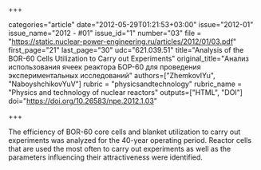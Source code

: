+++

categories="article"
date="2012-05-29T01:21:53+03:00"
issue="2012-01"
issue_name="2012 - #01"
issue_id="1"
number="03"
file = "https://static.nuclear-power-engineering.ru/articles/2012/01/03.pdf"
first_page="21"
last_page="30"
udc="621.039.51"
title="Analysis of the BOR-60 Cells Utilization to Carry out Experiments"
original_title="Анализ использования ячеек реактора БОР-60 для проведения экспериментальных исследований"
authors=["ZhemkovIYu", "NaboyshchikovYuV"]
rubric = "physicsandtechnology"
rubric_name = "Physics and technology of nuclear reactors"
outputs=["HTML", "DOI"]
doi="https://doi.org/10.26583/npe.2012.1.03"

+++

The efficiency of BOR-60 core cells and blanket utilization to carry out experiments was analyzed for the 40-year operating period. Reactor cells that are used the most often to carry out experiments as well as the parameters influencing their attractiveness were identified.